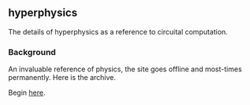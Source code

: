 ## hyperphysics

The details of hyperphysics as a reference to circuital computation.

### Background

An invaluable reference of physics, the site goes offline and most-times permanently. Here is the archive.

Begin [here](/hframe.html).
